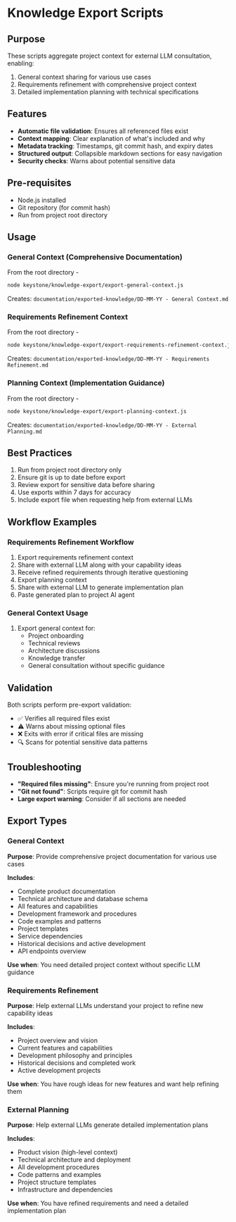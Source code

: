 # Knowledge Export Scripts

## Purpose
These scripts aggregate project context for external LLM consultation, enabling:
1. General context sharing for various use cases
2. Requirements refinement with comprehensive project context
3. Detailed implementation planning with technical specifications

## Features
- **Automatic file validation**: Ensures all referenced files exist
- **Context mapping**: Clear explanation of what's included and why
- **Metadata tracking**: Timestamps, git commit hash, and expiry dates
- **Structured output**: Collapsible markdown sections for easy navigation
- **Security checks**: Warns about potential sensitive data

## Pre-requisites
- Node.js installed
- Git repository (for commit hash)
- Run from project root directory

## Usage

### General Context (Comprehensive Documentation)
From the root directory - 
```bash
node keystone/knowledge-export/export-general-context.js
```
Creates: `documentation/exported-knowledge/DD-MM-YY - General Context.md`

### Requirements Refinement Context
From the root directory - 
```bash
node keystone/knowledge-export/export-requirements-refinement-context.js
```
Creates: `documentation/exported-knowledge/DD-MM-YY - Requirements Refinement.md`

### Planning Context (Implementation Guidance)
From the root directory - 
```bash
node keystone/knowledge-export/export-planning-context.js
```
Creates: `documentation/exported-knowledge/DD-MM-YY - External Planning.md`

## Best Practices
1. Run from project root directory only
2. Ensure git is up to date before export
3. Review export for sensitive data before sharing
4. Use exports within 7 days for accuracy
5. Include export file when requesting help from external LLMs

## Workflow Examples

### Requirements Refinement Workflow
1. Export requirements refinement context
2. Share with external LLM along with your capability ideas
3. Receive refined requirements through iterative questioning
4. Export planning context
5. Share with external LLM to generate implementation plan
6. Paste generated plan to project AI agent

### General Context Usage
1. Export general context for:
   - Project onboarding
   - Technical reviews
   - Architecture discussions
   - Knowledge transfer
   - General consultation without specific guidance

## Validation
Both scripts perform pre-export validation:
- ✅ Verifies all required files exist
- ⚠️  Warns about missing optional files  
- ❌ Exits with error if critical files are missing
- 🔍 Scans for potential sensitive data patterns

## Troubleshooting
- **"Required files missing"**: Ensure you're running from project root
- **"Git not found"**: Scripts require git for commit hash
- **Large export warning**: Consider if all sections are needed

## Export Types

### General Context
**Purpose**: Provide comprehensive project documentation for various use cases

**Includes**:
- Complete product documentation
- Technical architecture and database schema
- All features and capabilities
- Development framework and procedures
- Code examples and patterns
- Project templates
- Service dependencies
- Historical decisions and active development
- API endpoints overview

**Use when**: You need detailed project context without specific LLM guidance

### Requirements Refinement
**Purpose**: Help external LLMs understand your project to refine new capability ideas

**Includes**:
- Project overview and vision
- Current features and capabilities
- Development philosophy and principles
- Historical decisions and completed work
- Active development projects

**Use when**: You have rough ideas for new features and want help refining them

### External Planning
**Purpose**: Help external LLMs generate detailed implementation plans

**Includes**:
- Product vision (high-level context)
- Technical architecture and deployment
- All development procedures
- Code patterns and examples
- Project structure templates
- Infrastructure and dependencies

**Use when**: You have refined requirements and need a detailed implementation plan 